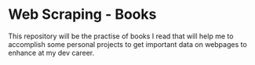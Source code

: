 # Web Scraping - Books

This repository will be the practise of books I read that will help me to accomplish some personal projects to get important data on webpages to enhance at my dev career.
